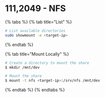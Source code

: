 # 111,2049 - NFS

{% tabs %}
{% tab title="List" %}
```bash
# List available directories
sudo showmount -e <target-ip>
```
{% endtab %}

{% tab title="Mount Locally" %}
```bash
# Create a directory to mount the share
$ mkdir /mnt/dev

# Mount the share
$ mount -t nfs <target-ip>:/srv/nfs /mnt/dev
```
{% endtab %}
{% endtabs %}
